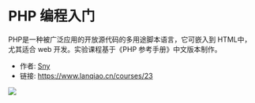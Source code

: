 # PHP 编程入门

PHP是一种被广泛应用的开放源代码的多用途脚本语言，它可嵌入到 HTML中，尤其适合 web 开发。实验课程基于《PHP 参考手册》中文版本制作。

- 作者: [Sny](https://www.lanqiao.cn/users/1226977/)
- 链接: https://www.lanqiao.cn/courses/23

![](https://doc.shiyanlou.com/courses/byscript-20211222-1640137055326)